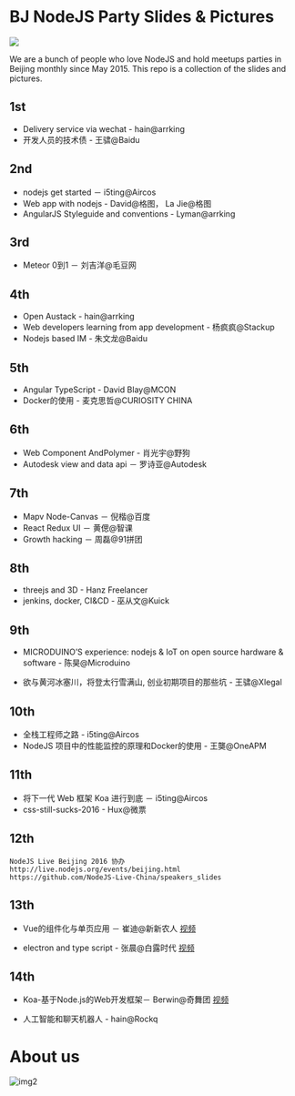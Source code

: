 # BJ NodeJS Party Slides & Pictures
![](https://github.com/rockq-org/node-party/blob/master/Logo-HD.jpg)

We are a bunch of people who love NodeJS and hold meetups parties in Beijing monthly since May 2015.
This repo is a collection of the slides and pictures.

## 1st
* Delivery service via wechat - hain@arrking
* 开发人员的技术债 - 王骕@Baidu

## 2nd
* nodejs get started － i5ting@Aircos
* Web app with nodejs - David@格图， La Jie@格图
* AngularJS Styleguide and conventions - Lyman@arrking

## 3rd
* Meteor 0到1 － 刘吉洋@毛豆网

## 4th
* Open Austack - hain@arrking
* Web developers learning from app development - 杨疯疯@Stackup
* Nodejs based IM - 朱文龙@Baidu

## 5th
* Angular TypeScript - David Blay@MCON
* Docker的使用 - 麦克思哲@CURIOSITY CHINA

## 6th
* Web Component AndPolymer - 肖光宇@野狗
* Autodesk view and data api － 罗诗亚@Autodesk

## 7th
* Mapv Node-Canvas － 倪楷@百度
* React Redux UI － 黄偲@智课
* Growth hacking － 周磊@91拼团

## 8th
* threejs and 3D - Hanz Freelancer
* jenkins, docker, CI&CD - 巫从文@Kuick

## 9th
* MICRODUINO’S experience: nodejs & IoT on open source hardware & software - 陈昊@Microduino

* 欲与黄河冰塞川，将登太行雪满山, 创业初期项目的那些坑 - 王骕@Xlegal


## 10th
* 全栈工程师之路 - i5ting@Aircos
* NodeJS 项目中的性能监控的原理和Docker的使用 - 王龑@OneAPM

## 11th
* 将下一代 Web 框架 Koa 进行到底 － i5ting@Aircos
* css-still-sucks-2016 - Hux@微票

## 12th
```
NodeJS Live Beijing 2016 协办
http://live.nodejs.org/events/beijing.html
https://github.com/NodeJS-Live-China/speakers_slides
```

## 13th
* Vue的组件化与单页应用 － 崔迪@新新农人
[视频](http://v.qq.com/x/page/v0312d6aj66.html)

* electron and type script - 张晨@白露时代
[视频](http://v.qq.com/x/page/q0312c7tc4d.html)


## 14th
* Koa-基于Node.js的Web开发框架－ Berwin@奇舞团
[视频](http://v.qq.com/x/page/r03189i79bj.html)

* 人工智能和聊天机器人 - hain@Rockq


# About us

![img2](http://7xkeqi.com1.z0.glb.clouddn.com/nodeparty/poster-20160616/poster_M.png)
